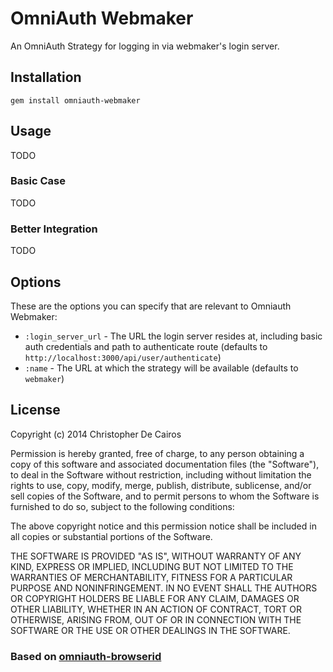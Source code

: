 # OmniAuth Webmaker

An OmniAuth Strategy for logging in via webmaker's login server.

## Installation

    gem install omniauth-webmaker

## Usage

TODO

### Basic Case

TODO

### Better Integration

TODO

## Options

These are the options you can specify that are relevant to Omniauth Webmaker:

* `:login_server_url` - The URL the login server resides at, including basic auth credentials and path to authenticate route (defaults to `http://localhost:3000/api/user/authenticate`)
* `:name` - The URL at which the strategy will be available (defaults to `webmaker`)

## License

Copyright (c) 2014 Christopher De Cairos

Permission is hereby granted, free of charge, to any person obtaining a copy of this software and associated documentation files (the "Software"), to deal in the Software without restriction, including without limitation the rights to use, copy, modify, merge, publish, distribute, sublicense, and/or sell copies of the Software, and to permit persons to whom the Software is furnished to do so, subject to the following conditions:

The above copyright notice and this permission notice shall be included in all copies or substantial portions of the Software.

THE SOFTWARE IS PROVIDED "AS IS", WITHOUT WARRANTY OF ANY KIND, EXPRESS OR IMPLIED, INCLUDING BUT NOT LIMITED TO THE WARRANTIES OF MERCHANTABILITY, FITNESS FOR A PARTICULAR PURPOSE AND NONINFRINGEMENT. IN NO EVENT SHALL THE AUTHORS OR COPYRIGHT HOLDERS BE LIABLE FOR ANY CLAIM, DAMAGES OR OTHER LIABILITY, WHETHER IN AN ACTION OF CONTRACT, TORT OR OTHERWISE, ARISING FROM, OUT OF OR IN CONNECTION WITH THE SOFTWARE OR THE USE OR OTHER DEALINGS IN THE SOFTWARE.

### Based on [omniauth-browserid](https://github.com/intridea/omniauth-browserid)
